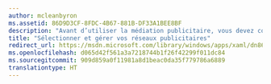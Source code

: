 ```yaml
---
author: mcleanbyron
ms.assetid: 86D9D3CF-8FDC-4B67-881B-DF33A1BEE8BF
description: "Avant d’utiliser la médiation publicitaire, vous devez configurer des comptes auprès de chaque réseau publicitaire que vous souhaitez utiliser dans vos applications."
title: "Sélectionner et gérer vos réseaux publicitaires"
redirect_url: https://msdn.microsoft.com/library/windows/apps/xaml/dn864356.aspx
ms.openlocfilehash: d065d42f561a3a7218744b1f26f42299f011dc84
ms.sourcegitcommit: 909d859a0f11981a8d1beac0da35f779786a6889
translationtype: HT
---
```

